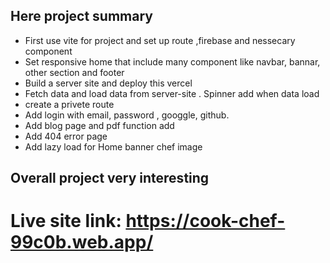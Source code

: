 ## Here project summary
* First use vite for project and set up route ,firebase and nessecary component
* Set responsive home that include many component like navbar, bannar, other section and footer
* Build a server site and deploy this vercel
* Fetch data and load data from server-site . Spinner add when data load
* create a privete route 
* Add login with email, password , googgle, github.
* Add blog page and pdf function add
* Add 404 error page
* Add lazy load for Home banner chef image
## Overall project very interesting


# Live site link: https://cook-chef-99c0b.web.app/


